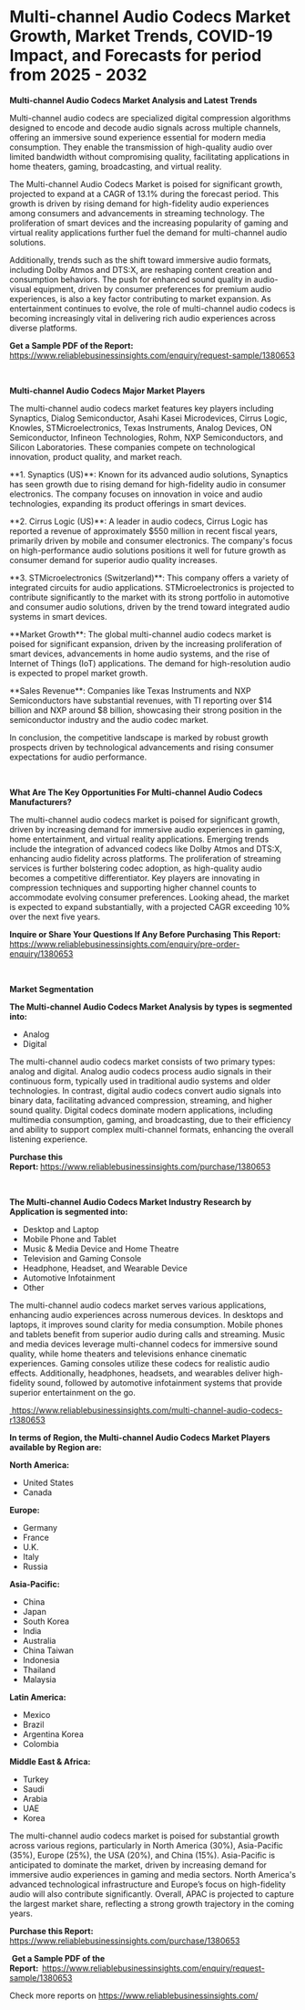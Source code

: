 <p><h1>Multi-channel Audio Codecs Market Growth, Market Trends, COVID-19 Impact, and Forecasts for period from 2025 - 2032</h1></p><p><strong>Multi-channel Audio Codecs Market Analysis and Latest Trends</strong></p>
<p><p>Multi-channel audio codecs are specialized digital compression algorithms designed to encode and decode audio signals across multiple channels, offering an immersive sound experience essential for modern media consumption. They enable the transmission of high-quality audio over limited bandwidth without compromising quality, facilitating applications in home theaters, gaming, broadcasting, and virtual reality.</p><p>The Multi-channel Audio Codecs Market is poised for significant growth, projected to expand at a CAGR of 13.1% during the forecast period. This growth is driven by rising demand for high-fidelity audio experiences among consumers and advancements in streaming technology. The proliferation of smart devices and the increasing popularity of gaming and virtual reality applications further fuel the demand for multi-channel audio solutions.</p><p>Additionally, trends such as the shift toward immersive audio formats, including Dolby Atmos and DTS:X, are reshaping content creation and consumption behaviors. The push for enhanced sound quality in audio-visual equipment, driven by consumer preferences for premium audio experiences, is also a key factor contributing to market expansion. As entertainment continues to evolve, the role of multi-channel audio codecs is becoming increasingly vital in delivering rich audio experiences across diverse platforms.</p></p>
<p><strong>Get a Sample PDF of the Report:&nbsp;</strong> <a href="https://www.reliablebusinessinsights.com/enquiry/request-sample/1380653?utm_campaign=2633&utm_medium=2&utm_source=Github&utm_content=ia&utm_term=06042025&utm_id=multi-channel-audio-codecs">https://www.reliablebusinessinsights.com/enquiry/request-sample/1380653</a></p>
<p>&nbsp;</p>
<p><strong>Multi-channel Audio Codecs Major Market Players</strong></p>
<p><p>The multi-channel audio codecs market features key players including Synaptics, Dialog Semiconductor, Asahi Kasei Microdevices, Cirrus Logic, Knowles, STMicroelectronics, Texas Instruments, Analog Devices, ON Semiconductor, Infineon Technologies, Rohm, NXP Semiconductors, and Silicon Laboratories. These companies compete on technological innovation, product quality, and market reach.</p><p>**1. Synaptics (US)**: Known for its advanced audio solutions, Synaptics has seen growth due to rising demand for high-fidelity audio in consumer electronics. The company focuses on innovation in voice and audio technologies, expanding its product offerings in smart devices.</p><p>**2. Cirrus Logic (US)**: A leader in audio codecs, Cirrus Logic has reported a revenue of approximately $550 million in recent fiscal years, primarily driven by mobile and consumer electronics. The company's focus on high-performance audio solutions positions it well for future growth as consumer demand for superior audio quality increases.</p><p>**3. STMicroelectronics (Switzerland)**: This company offers a variety of integrated circuits for audio applications. STMicroelectronics is projected to contribute significantly to the market with its strong portfolio in automotive and consumer audio solutions, driven by the trend toward integrated audio systems in smart devices.</p><p>**Market Growth**: The global multi-channel audio codecs market is poised for significant expansion, driven by the increasing proliferation of smart devices, advancements in home audio systems, and the rise of Internet of Things (IoT) applications. The demand for high-resolution audio is expected to propel market growth.</p><p>**Sales Revenue**: Companies like Texas Instruments and NXP Semiconductors have substantial revenues, with TI reporting over $14 billion and NXP around $8 billion, showcasing their strong position in the semiconductor industry and the audio codec market.</p><p>In conclusion, the competitive landscape is marked by robust growth prospects driven by technological advancements and rising consumer expectations for audio performance.</p></p>
<p>&nbsp;</p>
<p><strong>What Are The Key Opportunities For Multi-channel Audio Codecs Manufacturers?</strong></p>
<p><p>The multi-channel audio codecs market is poised for significant growth, driven by increasing demand for immersive audio experiences in gaming, home entertainment, and virtual reality applications. Emerging trends include the integration of advanced codecs like Dolby Atmos and DTS:X, enhancing audio fidelity across platforms. The proliferation of streaming services is further bolstering codec adoption, as high-quality audio becomes a competitive differentiator. Key players are innovating in compression techniques and supporting higher channel counts to accommodate evolving consumer preferences. Looking ahead, the market is expected to expand substantially, with a projected CAGR exceeding 10% over the next five years.</p></p>
<p><strong>Inquire or Share Your Questions If Any Before Purchasing This Report:</strong> <a href="https://www.reliablebusinessinsights.com/enquiry/pre-order-enquiry/1380653?utm_campaign=2633&utm_medium=2&utm_source=Github&utm_content=ia&utm_term=06042025&utm_id=multi-channel-audio-codecs">https://www.reliablebusinessinsights.com/enquiry/pre-order-enquiry/1380653</a></p>
<p>&nbsp;</p>
<p><strong>Market Segmentation</strong></p>
<p><strong>The Multi-channel Audio Codecs Market Analysis by types is segmented into:</strong></p>
<p><ul><li>Analog</li><li>Digital</li></ul></p>
<p><p>The multi-channel audio codecs market consists of two primary types: analog and digital. Analog audio codecs process audio signals in their continuous form, typically used in traditional audio systems and older technologies. In contrast, digital audio codecs convert audio signals into binary data, facilitating advanced compression, streaming, and higher sound quality. Digital codecs dominate modern applications, including multimedia consumption, gaming, and broadcasting, due to their efficiency and ability to support complex multi-channel formats, enhancing the overall listening experience.</p></p>
<p><strong>Purchase this Report:&nbsp;</strong><a href="https://www.reliablebusinessinsights.com/purchase/1380653?utm_campaign=2633&utm_medium=2&utm_source=Github&utm_content=ia&utm_term=06042025&utm_id=multi-channel-audio-codecs">https://www.reliablebusinessinsights.com/purchase/1380653</a></p>
<p>&nbsp;</p>
<p><strong>The Multi-channel Audio Codecs Market Industry Research by Application is segmented into:</strong></p>
<p><ul><li>Desktop and Laptop</li><li>Mobile Phone and Tablet</li><li>Music & Media Device and Home Theatre</li><li>Television and Gaming Console</li><li>Headphone, Headset, and Wearable Device</li><li>Automotive Infotainment</li><li>Other</li></ul></p>
<p><p>The multi-channel audio codecs market serves various applications, enhancing audio experiences across numerous devices. In desktops and laptops, it improves sound clarity for media consumption. Mobile phones and tablets benefit from superior audio during calls and streaming. Music and media devices leverage multi-channel codecs for immersive sound quality, while home theaters and televisions enhance cinematic experiences. Gaming consoles utilize these codecs for realistic audio effects. Additionally, headphones, headsets, and wearables deliver high-fidelity sound, followed by automotive infotainment systems that provide superior entertainment on the go.</p></p>
<p><a href="https://www.reliablebusinessinsights.com/multi-channel-audio-codecs-r1380653?utm_campaign=2633&utm_medium=2&utm_source=Github&utm_content=ia&utm_term=06042025&utm_id=multi-channel-audio-codecs">&nbsp;https://www.reliablebusinessinsights.com/multi-channel-audio-codecs-r1380653</a></p>
<p><strong>In terms of Region, the Multi-channel Audio Codecs Market Players available by Region are:</strong></p>
<p>
    <p> <strong> North America: </strong>
        <ul>
            <li>United States</li>
            <li>Canada</li>
        </ul>
        </p> 
    <p> <strong> Europe: </strong>
        <ul>
            <li>Germany</li>
            <li>France</li>
            <li>U.K.</li>
            <li>Italy</li>
            <li>Russia</li>
        </ul>
        </p> 
    <p> <strong> Asia-Pacific: </strong>
        <ul>
            <li>China</li>
            <li>Japan</li>
            <li>South Korea</li>
            <li>India</li>
            <li>Australia</li>
            <li>China Taiwan</li>
            <li>Indonesia</li>
            <li>Thailand</li>
            <li>Malaysia</li>
        </ul>
        </p> 
    <p> <strong> Latin America: </strong>
        <ul>
            <li>Mexico</li>
            <li>Brazil</li>
            <li>Argentina Korea</li>
            <li>Colombia</li>
        </ul>
        </p> 
    <p> <strong> Middle East & Africa: </strong>
        <ul>
            <li>Turkey</li>
            <li>Saudi</li>
            <li>Arabia</li>
            <li>UAE</li>
            <li>Korea</li>
        </ul>
    </p>
    </p>
<p><p>The multi-channel audio codecs market is poised for substantial growth across various regions, particularly in North America (30%), Asia-Pacific (35%), Europe (25%), the USA (20%), and China (15%). Asia-Pacific is anticipated to dominate the market, driven by increasing demand for immersive audio experiences in gaming and media sectors. North America's advanced technological infrastructure and Europe’s focus on high-fidelity audio will also contribute significantly. Overall, APAC is projected to capture the largest market share, reflecting a strong growth trajectory in the coming years.</p></p>
<p><strong>Purchase this Report: </strong><a href="https://www.reliablebusinessinsights.com/purchase/1380653?utm_campaign=2633&utm_medium=2&utm_source=Github&utm_content=ia&utm_term=06042025&utm_id=multi-channel-audio-codecs">https://www.reliablebusinessinsights.com/purchase/1380653</a></p>
<p>&nbsp;<strong>Get a Sample PDF of the Report:&nbsp;&nbsp;</strong><a href="https://www.reliablebusinessinsights.com/enquiry/request-sample/1380653?utm_campaign=2633&utm_medium=2&utm_source=Github&utm_content=ia&utm_term=06042025&utm_id=multi-channel-audio-codecs">https://www.reliablebusinessinsights.com/enquiry/request-sample/1380653</a></p>
<p><strong></strong></p>
<p>Check more reports on <a href="https://www.reliablebusinessinsights.com/?utm_campaign=2633&utm_medium=2&utm_source=Github&utm_content=ia&utm_term=06042025&utm_id=multi-channel-audio-codecs">https://www.reliablebusinessinsights.com/</a></p>